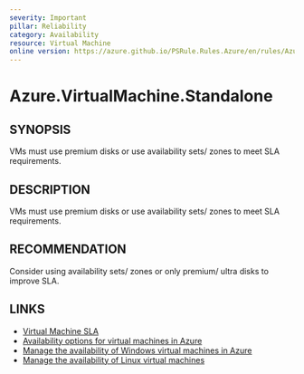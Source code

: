```yaml
---
severity: Important
pillar: Reliability
category: Availability
resource: Virtual Machine
online version: https://azure.github.io/PSRule.Rules.Azure/en/rules/Azure.VM.Standalone/
---
```


# Azure.VirtualMachine.Standalone

## SYNOPSIS

VMs must use premium disks or use availability sets/ zones to meet SLA requirements.

## DESCRIPTION

VMs must use premium disks or use availability sets/ zones to meet SLA requirements.

## RECOMMENDATION

Consider using availability sets/ zones or only premium/ ultra disks to improve SLA.

## LINKS

- [Virtual Machine SLA](https://azure.microsoft.com/support/legal/sla/virtual-machines)
- [Availability options for virtual machines in Azure](https://docs.microsoft.com/azure/virtual-machines/availability)
- [Manage the availability of Windows virtual machines in Azure](https://docs.microsoft.com/azure/virtual-machines/windows/manage-availability)
- [Manage the availability of Linux virtual machines](https://docs.microsoft.com/azure/virtual-machines/linux/manage-availability)
